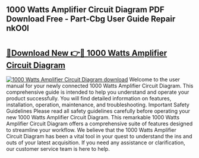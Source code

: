 ## 1000 Watts Amplifier Circuit Diagram PDF Download Free - Part-Cbg User Guide Repair nkO0l

# <h2><a href="http://dfhrvym.blite.top/?on=1000+Watts+Amplifier+Circuit+Diagram">🔗Download New 👉🔴 1000 Watts Amplifier Circuit Diagram</a></h2>

[![1000 Watts Amplifier Circuit Diagram download](https://i.imgur.com/lujVjoI.png)](http://dfhrvym.blite.top/?on=1000+Watts+Amplifier+Circuit+Diagram)
Welcome to the user manual for your newly connected 1000 Watts Amplifier Circuit Diagram. This comprehensive guide is intended to help you understand and operate your product successfully. You will find detailed information on features, installation, operation, maintenance, and troubleshooting. Important Safety Guidelines Please read all safety guidelines carefully before operating your new 1000 Watts Amplifier Circuit Diagram. This remarkable 1000 Watts Amplifier Circuit Diagram offers a comprehensive suite of features designed to streamline your workflow. We believe that the 1000 Watts Amplifier Circuit Diagram has been a vital tool in your quest to understand the ins and outs of your latest acquisition. If you need any assistance or clarification, our customer service team is here to help.
